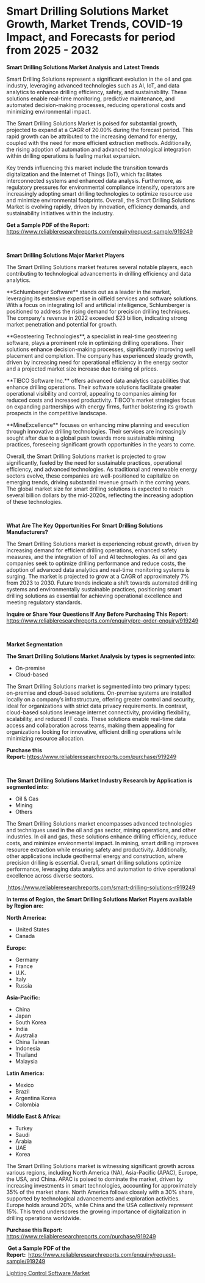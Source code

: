 <p><h1>Smart Drilling Solutions Market Growth, Market Trends, COVID-19 Impact, and Forecasts for period from 2025 - 2032</h1></p><p><strong>Smart Drilling Solutions Market Analysis and Latest Trends</strong></p>
<p><p>Smart Drilling Solutions represent a significant evolution in the oil and gas industry, leveraging advanced technologies such as AI, IoT, and data analytics to enhance drilling efficiency, safety, and sustainability. These solutions enable real-time monitoring, predictive maintenance, and automated decision-making processes, reducing operational costs and minimizing environmental impact.</p><p>The Smart Drilling Solutions Market is poised for substantial growth, projected to expand at a CAGR of 20.00% during the forecast period. This rapid growth can be attributed to the increasing demand for energy, coupled with the need for more efficient extraction methods. Additionally, the rising adoption of automation and advanced technological integration within drilling operations is fueling market expansion.</p><p>Key trends influencing this market include the transition towards digitalization and the Internet of Things (IoT), which facilitates interconnected systems and enhanced data analysis. Furthermore, as regulatory pressures for environmental compliance intensify, operators are increasingly adopting smart drilling technologies to optimize resource use and minimize environmental footprints. Overall, the Smart Drilling Solutions Market is evolving rapidly, driven by innovation, efficiency demands, and sustainability initiatives within the industry.</p></p>
<p><strong>Get a Sample PDF of the Report:&nbsp;</strong> <a href="https://www.reliableresearchreports.com/enquiry/request-sample/919249?utm_campaign=2245&utm_medium=2&utm_source=Github&utm_content=ia&utm_term=05032025&utm_id=smart-drilling-solutions">https://www.reliableresearchreports.com/enquiry/request-sample/919249</a></p>
<p>&nbsp;</p>
<p><strong>Smart Drilling Solutions Major Market Players</strong></p>
<p><p>The Smart Drilling Solutions market features several notable players, each contributing to technological advancements in drilling efficiency and data analytics. </p><p>**Schlumberger Software** stands out as a leader in the market, leveraging its extensive expertise in oilfield services and software solutions. With a focus on integrating IoT and artificial intelligence, Schlumberger is positioned to address the rising demand for precision drilling techniques. The company's revenue in 2022 exceeded $23 billion, indicating strong market penetration and potential for growth.</p><p>**Geosteering Technologies**, a specialist in real-time geosteering software, plays a prominent role in optimizing drilling operations. Their solutions enhance decision-making processes, significantly improving well placement and completion. The company has experienced steady growth, driven by increasing need for operational efficiency in the energy sector and a projected market size increase due to rising oil prices.</p><p>**TIBCO Software Inc.** offers advanced data analytics capabilities that enhance drilling operations. Their software solutions facilitate greater operational visibility and control, appealing to companies aiming for reduced costs and increased productivity. TIBCO's market strategies focus on expanding partnerships with energy firms, further bolstering its growth prospects in the competitive landscape.</p><p>**MineExcellence** focuses on enhancing mine planning and execution through innovative drilling technologies. Their services are increasingly sought after due to a global push towards more sustainable mining practices, foreseeing significant growth opportunities in the years to come.</p><p>Overall, the Smart Drilling Solutions market is projected to grow significantly, fueled by the need for sustainable practices, operational efficiency, and advanced technologies. As traditional and renewable energy sectors evolve, these companies are well-positioned to capitalize on emerging trends, driving substantial revenue growth in the coming years. The global market size for smart drilling solutions is expected to reach several billion dollars by the mid-2020s, reflecting the increasing adoption of these technologies.</p></p>
<p>&nbsp;</p>
<p><strong>What Are The Key Opportunities For Smart Drilling Solutions Manufacturers?</strong></p>
<p><p>The Smart Drilling Solutions market is experiencing robust growth, driven by increasing demand for efficient drilling operations, enhanced safety measures, and the integration of IoT and AI technologies. As oil and gas companies seek to optimize drilling performance and reduce costs, the adoption of advanced data analytics and real-time monitoring systems is surging. The market is projected to grow at a CAGR of approximately 7% from 2023 to 2030. Future trends indicate a shift towards automated drilling systems and environmentally sustainable practices, positioning smart drilling solutions as essential for achieving operational excellence and meeting regulatory standards.</p></p>
<p><strong>Inquire or Share Your Questions If Any Before Purchasing This Report:</strong> <a href="https://www.reliableresearchreports.com/enquiry/pre-order-enquiry/919249?utm_campaign=2245&utm_medium=2&utm_source=Github&utm_content=ia&utm_term=05032025&utm_id=smart-drilling-solutions">https://www.reliableresearchreports.com/enquiry/pre-order-enquiry/919249</a></p>
<p>&nbsp;</p>
<p><strong>Market Segmentation</strong></p>
<p><strong>The Smart Drilling Solutions Market Analysis by types is segmented into:</strong></p>
<p><ul><li>On-premise</li><li>Cloud-based</li></ul></p>
<p><p>The Smart Drilling Solutions market is segmented into two primary types: on-premise and cloud-based solutions. On-premise systems are installed locally on a company’s infrastructure, offering greater control and security, ideal for organizations with strict data privacy requirements. In contrast, cloud-based solutions leverage internet connectivity, providing flexibility, scalability, and reduced IT costs. These solutions enable real-time data access and collaboration across teams, making them appealing for organizations looking for innovative, efficient drilling operations while minimizing resource allocation.</p></p>
<p><strong>Purchase this Report:&nbsp;</strong><a href="https://www.reliableresearchreports.com/purchase/919249?utm_campaign=2245&utm_medium=2&utm_source=Github&utm_content=ia&utm_term=05032025&utm_id=smart-drilling-solutions">https://www.reliableresearchreports.com/purchase/919249</a></p>
<p>&nbsp;</p>
<p><strong>The Smart Drilling Solutions Market Industry Research by Application is segmented into:</strong></p>
<p><ul><li>Oil & Gas</li><li>Mining</li><li>Others</li></ul></p>
<p><p>The Smart Drilling Solutions market encompasses advanced technologies and techniques used in the oil and gas sector, mining operations, and other industries. In oil and gas, these solutions enhance drilling efficiency, reduce costs, and minimize environmental impact. In mining, smart drilling improves resource extraction while ensuring safety and productivity. Additionally, other applications include geothermal energy and construction, where precision drilling is essential. Overall, smart drilling solutions optimize performance, leveraging data analytics and automation to drive operational excellence across diverse sectors.</p></p>
<p><a href="https://www.reliableresearchreports.com/smart-drilling-solutions-r919249?utm_campaign=2245&utm_medium=2&utm_source=Github&utm_content=ia&utm_term=05032025&utm_id=smart-drilling-solutions">&nbsp;https://www.reliableresearchreports.com/smart-drilling-solutions-r919249</a></p>
<p><strong>In terms of Region, the Smart Drilling Solutions Market Players available by Region are:</strong></p>
<p>
    <p> <strong> North America: </strong>
        <ul>
            <li>United States</li>
            <li>Canada</li>
        </ul>
        </p> 
    <p> <strong> Europe: </strong>
        <ul>
            <li>Germany</li>
            <li>France</li>
            <li>U.K.</li>
            <li>Italy</li>
            <li>Russia</li>
        </ul>
        </p> 
    <p> <strong> Asia-Pacific: </strong>
        <ul>
            <li>China</li>
            <li>Japan</li>
            <li>South Korea</li>
            <li>India</li>
            <li>Australia</li>
            <li>China Taiwan</li>
            <li>Indonesia</li>
            <li>Thailand</li>
            <li>Malaysia</li>
        </ul>
        </p> 
    <p> <strong> Latin America: </strong>
        <ul>
            <li>Mexico</li>
            <li>Brazil</li>
            <li>Argentina Korea</li>
            <li>Colombia</li>
        </ul>
        </p> 
    <p> <strong> Middle East & Africa: </strong>
        <ul>
            <li>Turkey</li>
            <li>Saudi</li>
            <li>Arabia</li>
            <li>UAE</li>
            <li>Korea</li>
        </ul>
    </p>
    </p>
<p><p>The Smart Drilling Solutions market is witnessing significant growth across various regions, including North America (NA), Asia-Pacific (APAC), Europe, the USA, and China. APAC is poised to dominate the market, driven by increasing investments in smart technologies, accounting for approximately 35% of the market share. North America follows closely with a 30% share, supported by technological advancements and exploration activities. Europe holds around 20%, while China and the USA collectively represent 15%. This trend underscores the growing importance of digitalization in drilling operations worldwide.</p></p>
<p><strong>Purchase this Report: </strong><a href="https://www.reliableresearchreports.com/purchase/919249?utm_campaign=2245&utm_medium=2&utm_source=Github&utm_content=ia&utm_term=05032025&utm_id=smart-drilling-solutions">https://www.reliableresearchreports.com/purchase/919249</a></p>
<p>&nbsp;<strong>Get a Sample PDF of the Report:&nbsp;&nbsp;</strong><a href="https://www.reliableresearchreports.com/enquiry/request-sample/919249?utm_campaign=2245&utm_medium=2&utm_source=Github&utm_content=ia&utm_term=05032025&utm_id=smart-drilling-solutions">https://www.reliableresearchreports.com/enquiry/request-sample/919249</a></p>
<p><strong></strong></p>
<p><p><a href="https://github.com/LilianFaulkner65/Market-Research-Report-List-1/blob/main/lighting-control-software-market.md?utm_campaign=2245&utm_medium=2&utm_source=Github&utm_content=ia&utm_term=05032025&utm_id=smart-drilling-solutions">Lighting Control Software Market</a></p></p>